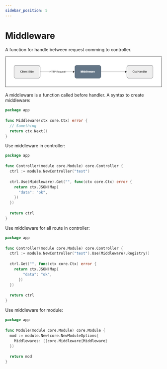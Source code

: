 ```yaml
---
sidebar_position: 5
---
```


# Middleware

A function for handle between request comming to controller.

![middleware](./img/middleware.png)

A middleware is a function called before handler. A syntax to create middleware:

```go
package app

func Middleware(ctx core.Ctx) error {
  // Something
  return ctx.Next()
}
```

Use middleware in controller:

```go
package app

func Controller(module core.Module) core.Controller {
  ctrl := module.NewController("test")
  
  ctrl.Use(Middleware).Get("", func(ctx core.Ctx) error {
    return ctx.JSON(Map{
      "data": "ok",
    })
  })
    
  return ctrl
}
```

Use middleware for all route in controller:

```go
package app

func Controller(module core.Module) core.Controller {
  ctrl := module.NewController("test").Use(Middleware).Registry()
    
  ctrl.Get("", func(ctx core.Ctx) error {
    return ctx.JSON(Map{
	    "data": "ok",
	  })
  })
    
  return ctrl
}
```

Use middleware for module:

```go
package app

func Module(module core.Module) core.Module {
  mod := module.New(core.NewModuleOptions{
    Middlewares: []core.Middleware{Middleware}
  })
    
  return mod
}
```
